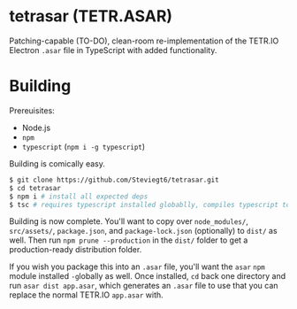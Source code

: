 # tetrasar (TETR.ASAR)
Patching-capable (TO-DO), clean-room re-implementation of the TETR.IO Electron `.asar` file in TypeScript with added functionality.

# Building
Prereuisites:
* Node.js
* `npm`
* `typescript` (`npm i -g typescript`)

Building is comically easy.
```bash
$ git clone https://github.com/Steviegt6/tetrasar.git
$ cd tetrasar
$ npm i # install all expected deps
$ tsc # requires typescript installed globablly, compiles typescript to /dist
```

Building is now complete. You'll want to copy over `node_modules/`, `src/assets/`, `package.json`, and `package-lock.json` (optionally) to `dist/` as well. Then run `npm prune --production` in the `dist/` folder to get a production-ready distribution folder.

If you wish you package this into an `.asar` file, you'll want the `asar` `npm` module installed `-g`lobally as well. Once installed, `cd` back one directory and run `asar dist app.asar`, which generates an `.asar` file to use that you can replace the normal TETR.IO `app.asar` with.
